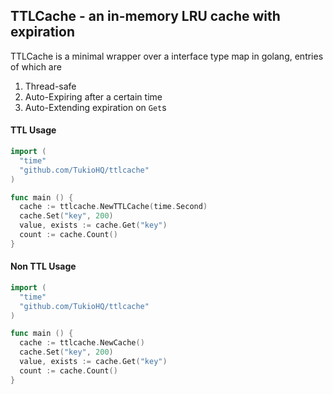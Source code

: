 ## TTLCache - an in-memory LRU cache with expiration

TTLCache is a minimal wrapper over a interface type map in golang, entries of which are

1. Thread-safe
2. Auto-Expiring after a certain time
3. Auto-Extending expiration on `Get`s

<!-- [![Build Status](https://travis-ci.org/TukioHQ/ttlcache.svg)](https://travis-ci.org/TukioHQ/ttlcache) -->

#### TTL Usage
```go
import (
  "time"
  "github.com/TukioHQ/ttlcache"
)

func main () {
  cache := ttlcache.NewTTLCache(time.Second)
  cache.Set("key", 200)
  value, exists := cache.Get("key")
  count := cache.Count()
}
```

#### Non TTL Usage
```go
import (
  "time"
  "github.com/TukioHQ/ttlcache"
)

func main () {
  cache := ttlcache.NewCache()
  cache.Set("key", 200)
  value, exists := cache.Get("key")
  count := cache.Count()
}
```